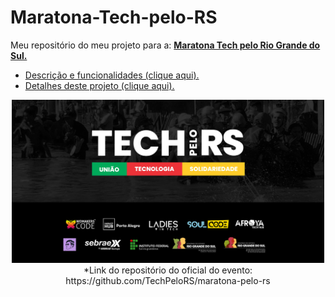 # Maratona-Tech-pelo-RS
Meu repositório do meu projeto para a: <a href="https://github.com/TechPeloRS/maratona-pelo-rs"><strong>Maratona Tech pelo Rio Grande do Sul.</strong></br>
<ul>
  <li><a href="./descrit">Descrição e funcionalidades (clique aqui).</a></li>
  <li><a href="./detalhes">Detalhes deste projeto (clique aqui).</a></li>
</ul>
<p align="center"><img src="https://github.com/TechPeloRS/maratona-pelo-rs/blob/main/image/tech-banner.png" width="500px"></a></br>
*Link do repositório do oficial do evento: https://github.com/TechPeloRS/maratona-pelo-rs </p>
